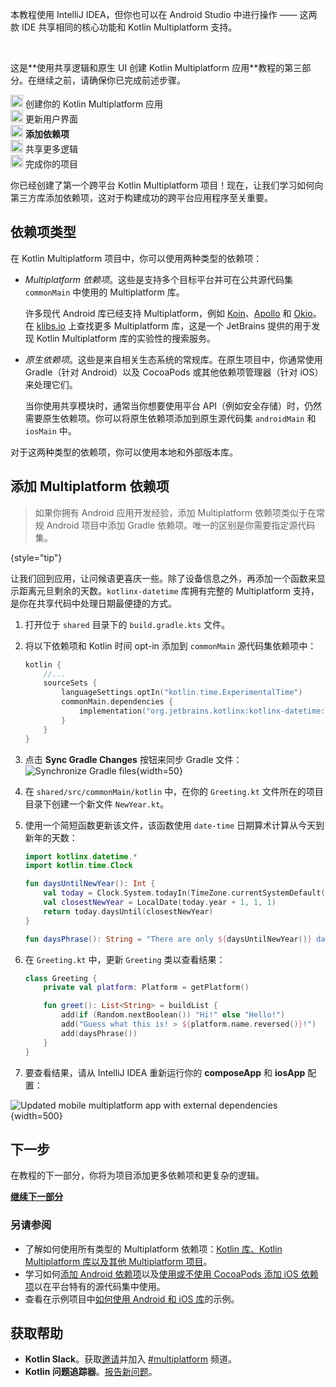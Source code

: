 [//]: # (title: 向项目添加依赖项)

<secondary-label ref="IntelliJ IDEA"/>
<secondary-label ref="Android Studio"/>

<tldr>
    <p>本教程使用 IntelliJ IDEA，但你也可以在 Android Studio 中进行操作 —— 这两款 IDE 共享相同的核心功能和 Kotlin Multiplatform 支持。</p>
    <br/>   
    <p>这是**使用共享逻辑和原生 UI 创建 Kotlin Multiplatform 应用**教程的第三部分。在继续之前，请确保你已完成前述步骤。</p>
    <p><img src="icon-1-done.svg" width="20" alt="第一步"/> <Links href="/kmp/multiplatform-create-first-app" summary="This tutorial uses IntelliJ IDEA, but you can also follow it in Android Studio – both IDEs share the same core functionality and Kotlin Multiplatform support. This is the first part of the Create a Kotlin Multiplatform app with shared logic and native UI tutorial. Create your Kotlin Multiplatform app Update the user interface Add dependencies Share more logic Wrap up your project">创建你的 Kotlin Multiplatform 应用</Links><br/>
        <img src="icon-2-done.svg" width="20" alt="第二步"/> <Links href="/kmp/multiplatform-update-ui" summary="This tutorial uses IntelliJ IDEA, but you can also follow it in Android Studio – both IDEs share the same core functionality and Kotlin Multiplatform support. This is the second part of the Create a Kotlin Multiplatform app with shared logic and native UI tutorial. Before proceeding, make sure you've completed previous steps. Create your Kotlin Multiplatform app Update the user interface Add dependencies Share more logic Wrap up your project">更新用户界面</Links><br/>
        <img src="icon-3.svg" width="20" alt="第三步"/> <strong>添加依赖项</strong><br/>
        <img src="icon-4-todo.svg" width="20" alt="第四步"/> 共享更多逻辑<br/>
        <img src="icon-5-todo.svg" width="20" alt="第五步"/> 完成你的项目<br/>
    </p>
</tldr>

你已经创建了第一个跨平台 Kotlin Multiplatform 项目！现在，让我们学习如何向第三方库添加依赖项，这对于构建成功的跨平台应用程序至关重要。

## 依赖项类型

在 Kotlin Multiplatform 项目中，你可以使用两种类型的依赖项：

*   _Multiplatform 依赖项_。这些是支持多个目标平台并可在公共源代码集 `commonMain` 中使用的 Multiplatform 库。

    许多现代 Android 库已经支持 Multiplatform，例如 [Koin](https://insert-koin.io/)、[Apollo](https://www.apollographql.com/) 和 [Okio](https://square.github.io/okio/)。在 [klibs.io](https://klibs.io/) 上查找更多 Multiplatform 库，这是一个 JetBrains 提供的用于发现 Kotlin Multiplatform 库的实验性的搜索服务。

*   _原生依赖项_。这些是来自相关生态系统的常规库。在原生项目中，你通常使用 Gradle（针对 Android）以及 CocoaPods 或其他依赖项管理器（针对 iOS）来处理它们。

    当你使用共享模块时，通常当你想要使用平台 API（例如安全存储）时，仍然需要原生依赖项。你可以将原生依赖项添加到原生源代码集 `androidMain` 和 `iosMain` 中。

对于这两种类型的依赖项，你可以使用本地和外部版本库。

## 添加 Multiplatform 依赖项

> 如果你拥有 Android 应用开发经验，添加 Multiplatform 依赖项类似于在常规 Android 项目中添加 Gradle 依赖项。唯一的区别是你需要指定源代码集。
>
{style="tip"}

让我们回到应用，让问候语更喜庆一些。除了设备信息之外，再添加一个函数来显示距离元旦剩余的天数。`kotlinx-datetime` 库拥有完整的 Multiplatform 支持，是你在共享代码中处理日期最便捷的方式。

1.  打开位于 `shared` 目录下的 `build.gradle.kts` 文件。
2.  将以下依赖项和 Kotlin 时间 opt-in 添加到 `commonMain` 源代码集依赖项中：

    ```kotlin
    kotlin {
        //... 
        sourceSets {
            languageSettings.optIn("kotlin.time.ExperimentalTime")
            commonMain.dependencies {
                implementation("org.jetbrains.kotlinx:kotlinx-datetime:0.7.1")
            } 
        }
    }
    ```

3.  点击 **Sync Gradle Changes** 按钮来同步 Gradle 文件：![Synchronize Gradle files](gradle-sync.png){width=50}
4.  在 `shared/src/commonMain/kotlin` 中，在你的 `Greeting.kt` 文件所在的项目目录下创建一个新文件 `NewYear.kt`。
5.  使用一个简短函数更新该文件，该函数使用 `date-time` 日期算术计算从今天到新年的天数：

    ```kotlin
    import kotlinx.datetime.*
    import kotlin.time.Clock
    
    fun daysUntilNewYear(): Int {
        val today = Clock.System.todayIn(TimeZone.currentSystemDefault())
        val closestNewYear = LocalDate(today.year + 1, 1, 1)
        return today.daysUntil(closestNewYear)
    }
    
    fun daysPhrase(): String = "There are only ${daysUntilNewYear()} days left until New Year! 🎆"
    ```

6.  在 `Greeting.kt` 中，更新 `Greeting` 类以查看结果：

    ```kotlin
    class Greeting {
        private val platform: Platform = getPlatform()
    
        fun greet(): List<String> = buildList {
            add(if (Random.nextBoolean()) "Hi!" else "Hello!")
            add("Guess what this is! > ${platform.name.reversed()}!")
            add(daysPhrase())
        }
    }
    ```

7.  要查看结果，请从 IntelliJ IDEA 重新运行你的 **composeApp** 和 **iosApp** 配置：

![Updated mobile multiplatform app with external dependencies](first-multiplatform-project-3.png){width=500}

## 下一步

在教程的下一部分，你将为项目添加更多依赖项和更复杂的逻辑。

**[继续下一部分](multiplatform-upgrade-app.md)**

### 另请参阅

*   了解如何使用所有类型的 Multiplatform 依赖项：[Kotlin 库、Kotlin Multiplatform 库以及其他 Multiplatform 项目](multiplatform-add-dependencies.md)。
*   学习如何[添加 Android 依赖项](multiplatform-android-dependencies.md)以及[使用或不使用 CocoaPods 添加 iOS 依赖项](multiplatform-ios-dependencies.md)以在平台特有的源代码集中使用。
*   查看在示例项目中[如何使用 Android 和 iOS 库](multiplatform-samples.md)的示例。

## 获取帮助

*   **Kotlin Slack**。获取[邀请](https://surveys.jetbrains.com/s3/kotlin-slack-sign-up)并加入 [#multiplatform](https://kotlinlang.slack.com/archives/C3PQML5NU) 频道。
*   **Kotlin 问题追踪器**。[报告新问题](https://youtrack.jetbrains.com/newIssue?project=KT)。